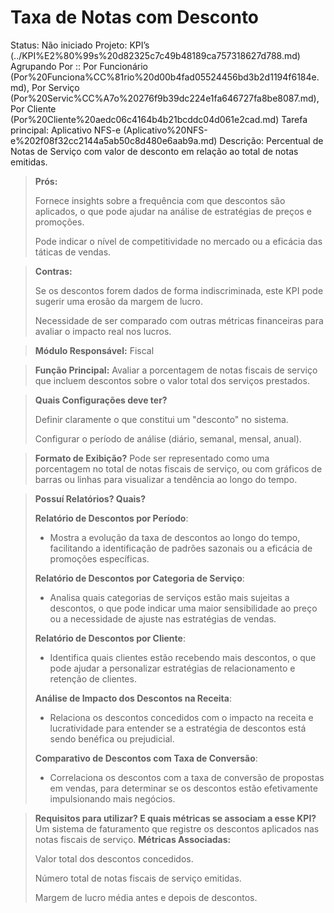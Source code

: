 # Taxa de Notas com Desconto

Status: Não iniciado
Projeto: KPI’s (../KPI%E2%80%99s%20d82325c7c49b48189ca757318627d788.md)
Agrupando Por :: Por Funcionário (Por%20Funciona%CC%81rio%20d00b4fad05524456bd3b2d1194f6184e.md), Por Serviço (Por%20Servic%CC%A7o%20276f9b39dc224e1fa646727fa8be8087.md), Por Cliente (Por%20Cliente%20aedc06c4164b4b21bcddc04d061e2cad.md)
Tarefa principal: Aplicativo NFS-e (Aplicativo%20NFS-e%202f08f32cc2144a5ab50c8d480e6aab9a.md)
Descrição: Percentual de Notas de Serviço com valor de desconto em relação ao total de notas emitidas.

> **Prós:**
> 
> 
> Fornece insights sobre a frequência com que descontos são aplicados, o que pode ajudar na análise de estratégias de preços e promoções.
> 
> Pode indicar o nível de competitividade no mercado ou a eficácia das táticas de vendas.
> 

> **Contras:**
> 
> 
> Se os descontos forem dados de forma indiscriminada, este KPI pode sugerir uma erosão da margem de lucro.
> 
> Necessidade de ser comparado com outras métricas financeiras para avaliar o impacto real nos lucros.
> 

> **Módulo Responsável:** 
Fiscal
> 

> **Função Principal:**
Avaliar a porcentagem de notas fiscais de serviço que incluem descontos sobre o valor total dos serviços prestados.
> 

> **Quais Configurações deve ter?**
> 
> 
> Definir claramente o que constitui um "desconto" no sistema.
> 
> Configurar o período de análise (diário, semanal, mensal, anual).
> 

> **Formato de Exibição?**
Pode ser representado como uma porcentagem no total de notas fiscais de serviço, ou com gráficos de barras ou linhas para visualizar a tendência ao longo do tempo.
> 

> **Possuí Relatórios? Quais?**
> 
> 
> **Relatório de Descontos por Período**:
> 
> - Mostra a evolução da taxa de descontos ao longo do tempo, facilitando a identificação de padrões sazonais ou a eficácia de promoções específicas.
> 
> **Relatório de Descontos por Categoria de Serviço**:
> 
> - Analisa quais categorias de serviços estão mais sujeitas a descontos, o que pode indicar uma maior sensibilidade ao preço ou a necessidade de ajuste nas estratégias de vendas.
> 
> **Relatório de Descontos por Cliente**:
> 
> - Identifica quais clientes estão recebendo mais descontos, o que pode ajudar a personalizar estratégias de relacionamento e retenção de clientes.
> 
> **Análise de Impacto dos Descontos na Receita**:
> 
> - Relaciona os descontos concedidos com o impacto na receita e lucratividade para entender se a estratégia de descontos está sendo benéfica ou prejudicial.
> 
> **Comparativo de Descontos com Taxa de Conversão**:
> 
> - Correlaciona os descontos com a taxa de conversão de propostas em vendas, para determinar se os descontos estão efetivamente impulsionando mais negócios.

> **Requisitos para utilizar? E quais métricas se associam a esse KPI?**
Um sistema de faturamento que registre os descontos aplicados nas notas fiscais de serviço.
**Métricas Associadas:**
> 
> 
> Valor total dos descontos concedidos.
> 
> Número total de notas fiscais de serviço emitidas.
> 
> Margem de lucro média antes e depois de descontos.
>
